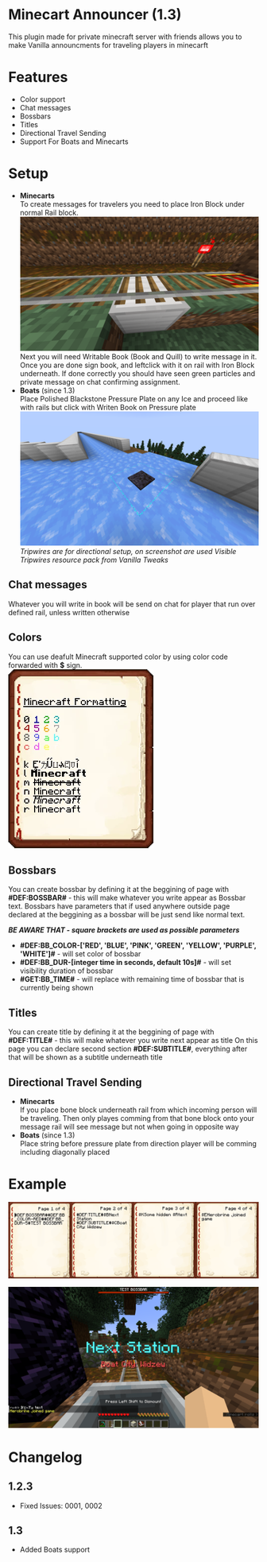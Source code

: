 # Minecart Announcer (1.3)
This plugin made for private minecraft server with friends allows you to make Vanilla announcments for traveling players in minecarft

# Features
- Color support
- Chat messages
- Bossbars
- Titles
- Directional Travel Sending
- Support For Boats and Minecarts

# Setup
- **Minecarts** \
To create messages for travelers you need to place Iron Block under normal Rail block. \
![Minecart Setup](https://github.com/WarterPL/MinecartAnnouncer/blob/main/ReadmeContent/Setup.png) \
Next you will need Writable Book (Book and Quill) to write message in it. Once you are done sign book, and leftclick with it on rail with Iron Block underneath. If done correctly you should have seen green particles and private message on chat confirming assignment. 
- **Boats** (since 1.3) \
Place Polished Blackstone Pressure Plate on any Ice and proceed like with rails but click with Writen Book on Pressure plate \
![Boat Setup](https://github.com/WarterPL/MinecartAnnouncer/blob/main/ReadmeContent/boatSetup.png) \
*Tripwires are for directional setup, on screenshot are used Visible Tripwires resource pack from Vanilla Tweaks*

## Chat messages
Whatever you will write in book will be send on chat for player that run over defined rail, unless written otherwise

## Colors
You can use deafult Minecraft supported color by using color code forwarded with **$** sign. \
![Text Formating](https://github.com/WarterPL/MinecartAnnouncer/blob/main/ReadmeContent/Minecraft_Formatting.webp)

## Bossbars
You can create bossbar by defining it at the beggining of page with
**#DEF:BOSSBAR#** - this will make whatever you write appear as Bossbar text.
Bossbars have parameters that if used anywhere outside page declared at the beggining as a bossbar will be just send like normal text.

***BE AWARE THAT - square brackets are used as possible parameters***
- **#DEF:BB_COLOR-\['RED', 'BLUE', 'PINK', 'GREEN', 'YELLOW', 'PURPLE', 'WHITE'\]#** - will set color of bossbar
- **#DEF:BB_DUR-\[integer time in seconds, default 10s\]#** - will set visibility duration of bossbar
- **#GET:BB_TIME#** - will replace with remaining time of bossbar that is currently being shown

## Titles
You can create title by defining it at the beggining of page with
**#DEF:TITLE#** - this will make whatever you write next appear as title
On this page you can declare second section **#DEF:SUBTITLE#**, everything after that will be shown as a subtitle underneath title

## Directional Travel Sending
- **Minecarts** \
If you place bone block underneath rail from which incoming person will be traveling. Then only playes comming from that bone block onto your message rail will see message but not when going in opposite way
- **Boats** (since 1.3)  
Place string before pressure plate from direction player will be comming including diagonally placed

# Example
![Example prepared message](https://github.com/WarterPL/MinecartAnnouncer/blob/main/ReadmeContent/example_message.png)

![Example player screen when running](https://github.com/WarterPL/MinecartAnnouncer/blob/main/ReadmeContent/example_playerscreen.png)

# Changelog
## 1.2.3
- Fixed Issues: 0001, 0002
## 1.3
- Added Boats support
